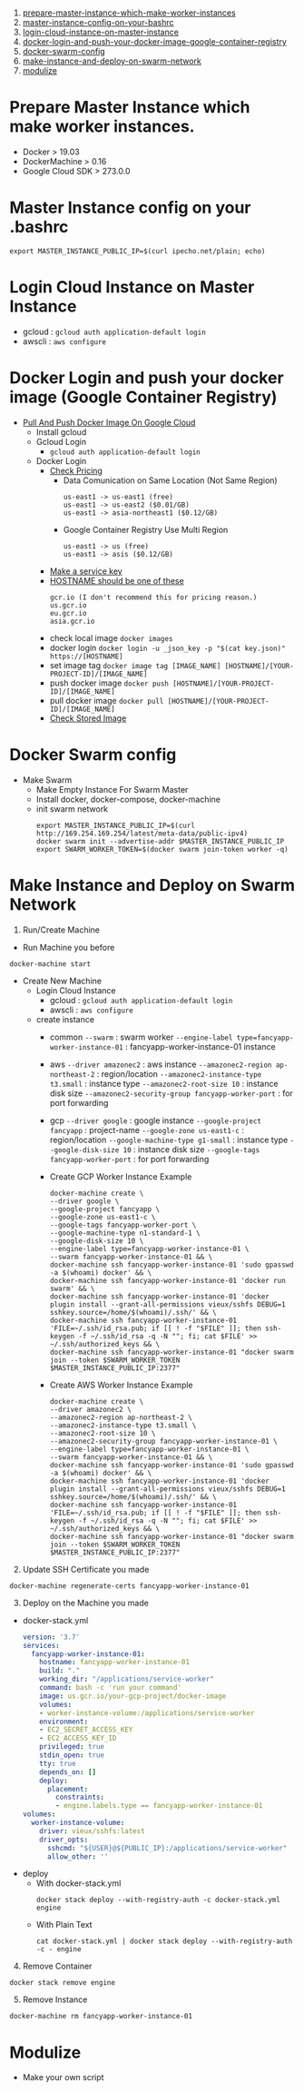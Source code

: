 # 
1. [prepare-master-instance-which-make-worker-instances](#prepare-master-instance-which-make-worker-instances)
2. [master-instance-config-on-your-bashrc](#master-instance-config-on-your-bashrc)
3. [login-cloud-instance-on-master-instance](#login-cloud-instance-on-master-instance)
4. [docker-login-and-push-your-docker-image-google-container-registry](#docker-login-and-push-your-docker-image-google-container-registry)
5. [docker-swarm-config](#docker-swarm-config)
6. [make-instance-and-deploy-on-swarm-network](#make-instance-and-deploy-on-swarm-network)
7. [modulize](#modulize)

# Prepare Master Instance which make worker instances.
- Docker > 19.03
- DockerMachine > 0.16
- Google Cloud SDK > 273.0.0

# Master Instance config on your .bashrc
```
export MASTER_INSTANCE_PUBLIC_IP=$(curl ipecho.net/plain; echo)
```

# Login Cloud Instance on Master Instance
  - gcloud : ```gcloud auth application-default login```
  - awscli : ```aws configure```

# Docker Login and push your docker image (Google Container Registry)
- [Pull And Push Docker Image On Google Cloud](https://medium.com/google-cloud/using-googles-private-container-registry-with-docker-1b470cf3f50a)
  - Install gcloud
  - Gcloud Login
    - ```gcloud auth application-default login```
  - Docker Login
    - [Check Pricing](https://cloud.google.com/storage/pricing)
      - Data Comunication on Same Location (Not Same Region)
        ```
        us-east1 -> us-east1 (free)
        us-east1 -> us-east2 ($0.01/GB)
        us-east1 -> asia-northeast1 ($0.12/GB)
        ```
      - Google Container Registry Use Multi Region
        ```
        us-east1 -> us (free)
        us-east1 -> asis ($0.12/GB)
        ```
    - [Make a service key](https://www.magellanic-clouds.com/blocks/guide/create-gcp-service-account-key/)
    - [HOSTNAME should be one of these](https://cloud.google.com/container-registry/docs/pushing-and-pulling)
      ```[HOSTNAME]
      gcr.io (I don't recommend this for pricing reason.)
      us.gcr.io
      eu.gcr.io
      asia.gcr.io
      ```
    - check local image
      ```docker images```
    - docker login
      ```docker login -u _json_key -p "$(cat key.json)" https://[HOSTNAME]```
    - set image tag
      ```docker image tag [IMAGE_NAME] [HOSTNAME]/[YOUR-PROJECT-ID]/[IMAGE_NAME]```
    - push docker image
      ```docker push [HOSTNAME]/[YOUR-PROJECT-ID]/[IMAGE_NAME]```
    - pull docker image
      ```docker pull [HOSTNAME]/[YOUR-PROJECT-ID]/[IMAGE_NAME]```
    - [Check Stored Image](https://console.cloud.google.com/gcr/images)


# Docker Swarm config
  - Make Swarm
    - Make Empty Instance For Swarm Master
    - Install docker, docker-compose, docker-machine
    - init swarm network
      ```
      export MASTER_INSTANCE_PUBLIC_IP=$(curl http://169.254.169.254/latest/meta-data/public-ipv4)
      docker swarm init --advertise-addr $MASTER_INSTANCE_PUBLIC_IP
      export SWARM_WORKER_TOKEN=$(docker swarm join-token worker -q)
      ```

# Make Instance and Deploy on Swarm Network
1. Run/Create Machine
- Run Machine you before
```
docker-machine start
```

- Create New Machine
  - Login Cloud Instance
    - gcloud : ```gcloud auth application-default login```
    - awscli : ```aws configure```
  - create instance
    - common
      ```--swarm``` : swarm worker
      ```--engine-label type=fancyapp-worker-instance-01``` : fancyapp-worker-instance-01 instance
    - aws
      ```--driver amazonec2``` : aws instance
      ```--amazonec2-region ap-northeast-2``` : region/location
      ```--amazonec2-instance-type t3.small``` : instance type
      ```--amazonec2-root-size 10``` : instance disk size
      ```--amazonec2-security-group fancyapp-worker-port``` : for port forwarding
    - gcp
      ```--driver google``` : google instance
      ```--google-project fancyapp``` : project-name
      ```--google-zone us-east1-c``` : region/location
      ```--google-machine-type g1-small``` : instance type
      ```--google-disk-size 10``` : instance disk size
      ```--google-tags fancyapp-worker-port``` : for port forwarding

    - Create GCP Worker Instance Example
      ```
      docker-machine create \
      --driver google \
      --google-project fancyapp \
      --google-zone us-east1-c \
      --google-tags fancyapp-worker-port \
      --google-machine-type n1-standard-1 \
      --google-disk-size 10 \
      --engine-label type=fancyapp-worker-instance-01 \
      --swarm fancyapp-worker-instance-01 && \
      docker-machine ssh fancyapp-worker-instance-01 'sudo gpasswd -a $(whoami) docker' && \
      docker-machine ssh fancyapp-worker-instance-01 'docker run swarm' && \
      docker-machine ssh fancyapp-worker-instance-01 'docker plugin install --grant-all-permissions vieux/sshfs DEBUG=1 sshkey.source=/home/$(whoami)/.ssh/' && \
      docker-machine ssh fancyapp-worker-instance-01 'FILE=~/.ssh/id_rsa.pub; if [[ ! -f "$FILE" ]]; then ssh-keygen -f ~/.ssh/id_rsa -q -N ""; fi; cat $FILE' >> ~/.ssh/authorized_keys && \
      docker-machine ssh fancyapp-worker-instance-01 "docker swarm join --token $SWARM_WORKER_TOKEN $MASTER_INSTANCE_PUBLIC_IP:2377"
      ```

    - Create AWS Worker Instance Example
      ```
      docker-machine create \
      --driver amazonec2 \
      --amazonec2-region ap-northeast-2 \
      --amazonec2-instance-type t3.small \
      --amazonec2-root-size 10 \
      --amazonec2-security-group fancyapp-worker-instance-01 \
      --engine-label type=fancyapp-worker-instance-01 \
      --swarm fancyapp-worker-instance-01 && \
      docker-machine ssh fancyapp-worker-instance-01 'sudo gpasswd -a $(whoami) docker' && \
      docker-machine ssh fancyapp-worker-instance-01 'docker plugin install --grant-all-permissions vieux/sshfs DEBUG=1 sshkey.source=/home/$(whoami)/.ssh/' && \
      docker-machine ssh fancyapp-worker-instance-01 'FILE=~/.ssh/id_rsa.pub; if [[ ! -f "$FILE" ]]; then ssh-keygen -f ~/.ssh/id_rsa -q -N ""; fi; cat $FILE' >> ~/.ssh/authorized_keys && \
      docker-machine ssh fancyapp-worker-instance-01 "docker swarm join --token $SWARM_WORKER_TOKEN $MASTER_INSTANCE_PUBLIC_IP:2377"
      ```

2. Update SSH Certificate you made
```
docker-machine regenerate-certs fancyapp-worker-instance-01
```

3. Deploy on the Machine you made
- docker-stack.yml
  ```docker-stack.yml
  version: '3.7'
  services:
    fancyapp-worker-instance-01:
      hostname: fancyapp-worker-instance-01
      build: "."
      working_dir: "/applications/service-worker"
      command: bash -c 'run your command'
      image: us.gcr.io/your-gcp-project/docker-image
      volumes:
      - worker-instance-volume:/applications/service-worker
      environment:
      - EC2_SECRET_ACCESS_KEY
      - EC2_ACCESS_KEY_ID
      privileged: true
      stdin_open: true
      tty: true
      depends_on: []
      deploy:
        placement:
          constraints:
          - engine.labels.type == fancyapp-worker-instance-01
  volumes:
    worker-instance-volume:
      driver: vieux/sshfs:latest
      driver_opts:
        sshcmd: "${USER}@${PUBLIC_IP}:/applications/service-worker"
        allow_other: ''
  ```
- deploy
  - With docker-stack.yml
    ```
    docker stack deploy --with-registry-auth -c docker-stack.yml engine
    ```
  - With Plain Text
    ```
    cat docker-stack.yml | docker stack deploy --with-registry-auth -c - engine
    ```

4. Remove Container
```
docker stack remove engine
```

5. Remove Instance
```
docker-machine rm fancyapp-worker-instance-01
```

# Modulize
- Make your own script